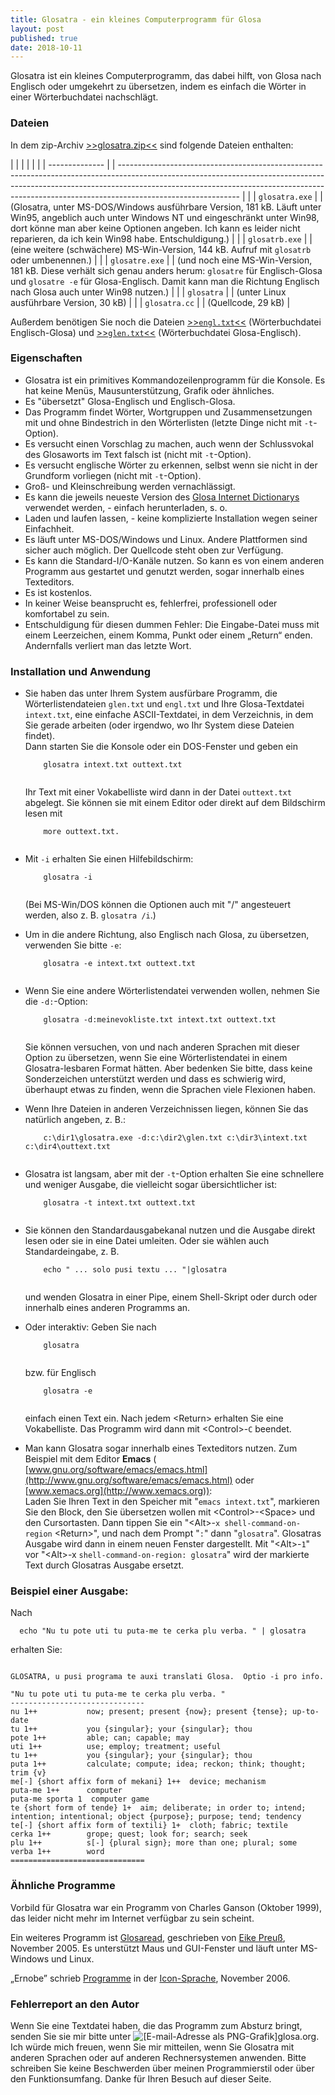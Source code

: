 ```yaml
---
title: Glosatra - ein kleines Computerprogramm für Glosa
layout: post
published: true
date: 2018-10-11
---  
```

  
  



  
  
  

Glosatra ist ein kleines Computerprogramm, das dabei hilft, von Glosa
nach Englisch oder umgekehrt zu übersetzen, indem es einfach die Wörter
in einer Wörterbuchdatei nachschlägt.

  

### Dateien

In dem zip-Archiv [\>\>glosatra.zip\<\<](../dat/glosatra.zip) sind
folgende Dateien enthalten:

|  |                |  |                                                                                                                                                                                                                                                                          |
|  | -------------- |  | ------------------------------------------------------------------------------------------------------------------------------------------------------------------------------------------------------------------------------------------------------------------------ |
|  | `glosatra.exe` |  | (Glosatra, unter MS-DOS/Windows ausführbare Version, 181 kB. Läuft unter Win95, angeblich auch unter Windows NT und eingeschränkt unter Win98, dort könne man aber keine Optionen angeben. Ich kann es leider nicht reparieren, da ich kein Win98 habe. Entschuldigung.) |
|  | `glosatrb.exe` |  | (eine weitere (schwächere) MS-Win-Version, 144 kB. Aufruf mit `glosatrb` oder umbenennen.)                                                                                                                                                                               |
|  | `glosatre.exe` |  | (und noch eine MS-Win-Version, 181 kB. Diese verhält sich genau anders herum: `glosatre` für Englisch-Glosa und `glosatre -e` für Glosa-Englisch. Damit kann man die Richtung Englisch nach Glosa auch unter Win98 nutzen.)                                              |
|  | `glosatra`     |  | (unter Linux ausführbare Version, 30 kB)                                                                                                                                                                                                                                 |
|  | `glosatra.cc`  |  | (Quellcode, 29 kB)                                                                                                                                                                                                                                                       |

Außerdem benötigen Sie noch die Dateien
[\>\>`engl.txt`\<\<](../gid/engl.txt) (Wörterbuchdatei Englisch-Glosa)
und [\>\>`glen.txt`\<\<](../gid/glen.txt) (Wörterbuchdatei
Glosa-Englisch).

  

### Eigenschaften

  - Glosatra ist ein primitives Kommandozeilenprogramm für die Konsole.
    Es hat keine Menüs, Mausunterstützung, Grafik oder ähnliches.
  - Es "übersetzt" Glosa-Englisch und Englisch-Glosa.
  - Das Programm findet Wörter, Wortgruppen und Zusammensetzungen mit
    und ohne Bindestrich in den Wörterlisten (letzte Dinge nicht mit
    `-t`-Option).
  - Es versucht einen Vorschlag zu machen, auch wenn der Schlussvokal
    des Glosaworts im Text falsch ist (nicht mit `-t`-Option).
  - Es versucht englische Wörter zu erkennen, selbst wenn sie nicht in
    der Grundform vorliegen (nicht mit `-t`-Option).
  - Groß- und Kleinschreibung werden vernachlässigt.
  - Es kann die jeweils neueste Version des [Glosa Internet
    Dictionarys](../gid/index.html) verwendet werden, - einfach
    herunterladen, s. o.
  - Laden und laufen lassen, - keine komplizierte Installation wegen
    seiner Einfachheit.
  - Es läuft unter MS-DOS/Windows und Linux. Andere Plattformen sind
    sicher auch möglich. Der Quellcode steht oben zur Verfügung.
  - Es kann die Standard-I/O-Kanäle nutzen. So kann es von einem anderen
    Programm aus gestartet und genutzt werden, sogar innerhalb eines
    Texteditors.
  - Es ist kostenlos.
  - In keiner Weise beansprucht es, fehlerfrei, professionell oder
    komfortabel zu sein.
  - Entschuldigung für diesen dummen Fehler: Die Eingabe-Datei muss mit
    einem Leerzeichen, einem Komma, Punkt oder einem „Return“ enden.
    Andernfalls verliert man das letzte Wort.

  

### Installation und Anwendung

  - Sie haben das unter Ihrem System ausfürbare Programm, die
    Wörterlistendateien `glen.txt` und `engl.txt` und Ihre
    Glosa-Textdatei `intext.txt`, eine einfache ASCII-Textdatei, in dem
    Verzeichnis, in dem Sie gerade arbeiten (oder irgendwo, wo Ihr
    System diese Dateien findet).  
    Dann starten Sie die Konsole oder ein DOS-Fenster und geben ein  
    
    ``` 
        glosatra intext.txt outtext.txt 
      
    ```
    
    Ihr Text mit einer Vokabelliste wird dann in der Datei `outtext.txt`
    abgelegt. Sie können sie mit einem Editor oder direkt auf dem
    Bildschirm lesen mit  
    
    ``` 
        more outtext.txt. 
      
    ```

  - Mit `-i` erhalten Sie einen Hilfebildschirm:  
    
    ``` 
        glosatra -i
      
    ```
    
    (Bei MS-Win/DOS können die Optionen auch mit "/" angesteuert werden,
    also z. B. `glosatra /i`.)  
      

  - Um in die andere Richtung, also Englisch nach Glosa, zu übersetzen,
    verwenden Sie bitte `-e`:
    
    ``` 
        glosatra -e intext.txt outtext.txt
      
    ```

  - Wenn Sie eine andere Wörterlistendatei verwenden wollen, nehmen Sie
    die `-d:`-Option:  
    
    ``` 
        glosatra -d:meinevokliste.txt intext.txt outtext.txt
      
    ```
    
    Sie können versuchen, von und nach anderen Sprachen mit dieser
    Option zu übersetzen, wenn Sie eine Wörterlistendatei in einem
    Glosatra-lesbaren Format hätten. Aber bedenken Sie bitte, dass keine
    Sonderzeichen unterstützt werden und dass es schwierig wird,
    überhaupt etwas zu finden, wenn die Sprachen viele Flexionen
    haben.  
      

  - Wenn Ihre Dateien in anderen Verzeichnissen liegen, können Sie das
    natürlich angeben, z. B.:  
    
    ``` 
        c:\dir1\glosatra.exe -d:c:\dir2\glen.txt c:\dir3\intext.txt c:\dir4\outtext.txt
      
    ```

  - Glosatra ist langsam, aber mit der `-t`-Option erhalten Sie eine
    schnellere und weniger Ausgabe, die vielleicht sogar übersichtlicher
    ist:  
    
    ``` 
        glosatra -t intext.txt outtext.txt
      
    ```

  - Sie können den Standardausgabekanal nutzen und die Ausgabe direkt
    lesen oder sie in eine Datei umleiten. Oder sie wählen auch
    Standardeingabe, z. B.  
    
    ``` 
        echo " ... solo pusi textu ... "|glosatra 
      
    ```
    
    und wenden Glosatra in einer Pipe, einem Shell-Skript oder durch
    oder innerhalb eines anderen Programms an.  
      

  - Oder interaktiv: Geben Sie nach  
    
    ``` 
        glosatra
      
    ```
    
    bzw. für Englisch
    
    ``` 
        glosatra -e
      
    ```
    
    einfach einen Text ein. Nach jedem \<Return\> erhalten Sie eine
    Vokabelliste. Das Programm wird dann mit \<Control\>-`C` beendet.  
      

  - Man kann Glosatra sogar innerhalb eines Texteditors nutzen. Zum
    Beispiel mit dem Editor **Emacs** (
    [www.gnu.org/software/emacs/emacs.html](http://www.gnu.org/software/emacs/emacs.html)
    oder [www.xemacs.org](http://www.xemacs.org)):  
    Laden Sie Ihren Text in den Speicher mit "`emacs intext.txt`",
    markieren Sie den Block, den Sie übersetzen wollen mit
    \<Control\>-\<Space\> und den Cursortasten. Dann tippen Sie ein
    "\<Alt\>-`x shell-command-on-region` \<Return\>", und nach dem
    Prompt "`:`" dann "`glosatra`". Glosatras Ausgabe wird dann in einem
    neuen Fenster dargestellt. Mit "\<Alt\>-`1`" vor "\<Alt\>-x
    `shell-command-on-region: glosatra`" wird der markierte Text durch
    Glosatras Ausgabe ersetzt.

  

### Beispiel einer Ausgabe:

Nach

``` 
  echo "Nu tu pote uti tu puta-me te cerka plu verba. " | glosatra 
```

erhalten Sie:

``` 

GLOSATRA, u pusi programa te auxi translati Glosa.  Optio -i pro info.

"Nu tu pote uti tu puta-me te cerka plu verba. "
------------------------------
nu 1++           now; present; present {now}; present {tense}; up-to-date
tu 1++           you {singular}; your {singular}; thou
pote 1++         able; can; capable; may
uti 1++          use; employ; treatment; useful
tu 1++           you {singular}; your {singular}; thou
puta 1++         calculate; compute; idea; reckon; think; thought; trim {v}
me[-] {short affix form of mekani} 1++  device; mechanism
puta-me 1++      computer
puta-me sporta 1  computer game
te {short form of tende} 1+  aim; deliberate; in order to; intend; intention; intentional; object {purpose}; purpose; tend; tendency
te[-] {short affix form of textili} 1+  cloth; fabric; textile
cerka 1++        grope; quest; look for; search; seek
plu 1++          s[-] {plural sign}; more than one; plural; some
verba 1++        word
==============================
```

  

### Ähnliche Programme

Vorbild für Glosatra war ein Programm von Charles Ganson (Oktober 1999),
das leider nicht mehr im Internet verfügbar zu sein scheint.

Ein weiteres Programm ist
[Glosaread](http://www.eikepreuss.de/glosa/glosaread.shtml), geschrieben
von [Eike Preuß](http://www.eikepreuss.de), November 2005. Es
unterstützt Maus und GUI-Fenster und läuft unter MS-Windows und Linux.

„Ernobe” schrieb
[Programme](http://www.costarricense.cr/pagina/ernobe/proglosa.htm) in
der [Icon-Sprache](http://www.cs.arizona.edu/icon/), November 2006.

  

### Fehlerreport an den Autor

Wenn Sie eine Textdatei haben, die das Programm zum Absturz bringt,
senden Sie sie mir bitte unter ![\[E-mail-Adresse als
PNG-Grafik\]](../pic/emailm.png)glosa.org. Ich würde mich freuen, wenn
Sie mir mitteilen, wenn Sie Glosatra mit anderen Sprachen oder auf
anderen Rechnersystemen anwenden. Bitte schreiben Sie keine Beschwerden
über meinen Programmierstil oder über den Funktionsumfang. Danke für
Ihren Besuch auf dieser Seite.

  

